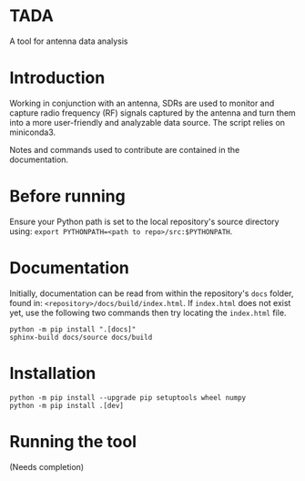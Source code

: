 # TADA
A tool for antenna data analysis

# Introduction
Working in conjunction with an antenna, SDRs are used to monitor and capture radio frequency (RF) signals captured by the antenna and turn them into a more user-friendly and analyzable data source. The script relies on miniconda3.

Notes and commands used to contribute are contained in the documentation.

# Before running
Ensure your Python path is set to the local repository's source directory using:
`export PYTHONPATH=<path to repo>/src:$PYTHONPATH`.

# Documentation
Initially, documentation can be read from within the repository's `docs` folder,
found in: `<repository>/docs/build/index.html`. If `index.html` does not exist
yet, use the following two commands then try locating the `index.html` file.

```
python -m pip install ".[docs]" 
sphinx-build docs/source docs/build
```


# Installation
```
python -m pip install --upgrade pip setuptools wheel numpy
python -m pip install .[dev]
```

# Running the tool
(Needs completion)